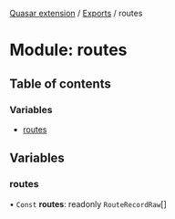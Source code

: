 [Quasar extension](../index.md) / [Exports](../modules.md) / routes

# Module: routes

## Table of contents

### Variables

- [routes](routes.md#routes)

## Variables

### routes

• `Const` **routes**: readonly `RouteRecordRaw`[]
